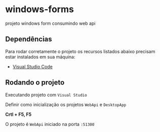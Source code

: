 # windows-forms
projeto windows form consumindo web api

## Dependências

Para rodar corretamente o projeto os recursos listados abaixo precisam estar instalados em sua máquina:

- [Visual Studio Code](https://code.visualstudio.com/download) 

## Rodando o projeto

Executando projeto com `Visual Studio`

Definir como inicialização os projetos `WebApi` e `DesktopApp`

**Crtl + F5, F5**

O projeto é `WebApi` iniciado na porta `:51300` 